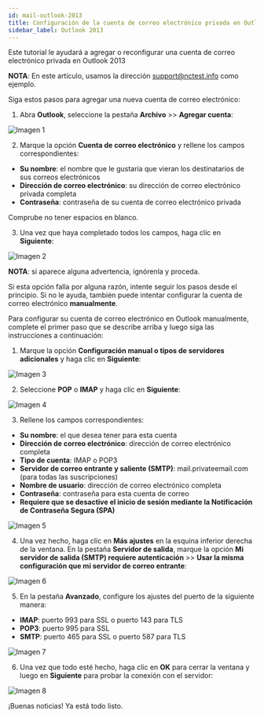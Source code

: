 ```yaml
---
id: mail-outlook-2013
title: Configuración de la cuenta de correo electrónico privada en Outlook 2013
sidebar_label: Outlook 2013
---
```

Este tutorial le ayudará a agregar o reconfigurar una cuenta de correo electrónico privada en Outlook 2013

**NOTA**: En este artículo, usamos la dirección support@nctest.info como ejemplo. 

Siga estos pasos para agregar una nueva cuenta de correo electrónico: 

1. Abra **Outlook**, seleccione la pestaña **Archivo** >> **Agregar cuenta**: 

<div class="w-80">

![Imagen 1](https://namecheap.simplekb.com//SiteContents/2-7C22D5236A4543EB827F3BD8936E153E/media/13outlook1.png)

</div>

2. Marque la opción **Cuenta de correo electrónico** y rellene los campos correspondientes: 

- **Su nombre**: el nombre que le gustaría que vieran los destinatarios de sus correos electrónicos
- **Dirección de correo electrónico**: su dirección de correo electrónico privada completa
- **Contraseña**: contraseña de su cuenta de correo electrónico privada

Comprube no tener espacios en blanco. 


3. Una vez que haya completado todos los campos, haga clic en **Siguiente**:

<div class="w-80">

![Imagen 2](https://namecheap.simplekb.com//SiteContents/2-7C22D5236A4543EB827F3BD8936E153E/media/peoutlook2013auto.png)

</div>

**NOTA**: si aparece alguna advertencia, ignórenla y proceda. 

Si esta opción falla por alguna razón, intente seguir los pasos desde el principio. Si no le ayuda, también puede intentar configurar la cuenta de correo electrónico **manualmente**. 

Para configurar su cuenta de correo electrónico en Outlook manualmente, complete el primer paso que se describe arriba y luego siga las instrucciones a continuación:

1. Marque la opción **Configuración manual o tipos de servidores adicionales** y haga clic en **Siguiente**:

<div class="w-80">

![Imagen 3](https://namecheap.simplekb.com//SiteContents/2-7C22D5236A4543EB827F3BD8936E153E/media/outlook13_new.png)

</div>

2. Seleccione **POP** o **IMAP** y haga clic en **Siguiente**:

<div class="w-80">

![Imagen 4](https://namecheap.simplekb.com//SiteContents/2-7C22D5236A4543EB827F3BD8936E153E/media/outlook13_new1.png)

</div>

3. Rellene los campos correspondientes: 

- **Su nombre**: el que desea tener para esta cuenta
- **Dirección de correo electrónico**: dirección de correo electrónico completa
- **Tipo de cuenta**: IMAP o POP3
- **Servidor de correo entrante y saliente (SMTP)**: mail.privateemail.com (para todas las suscripciones)
- **Nombre de usuario**: dirección de correo electrónico completa
- **Contraseña**: contraseña para esta cuenta de correo
- **Requiere que se desactive el inicio de sesión mediante la Notificación de Contraseña Segura (SPA)**

<div class="w-80">

![Imagen 5](https://namecheap.simplekb.com//SiteContents/2-7C22D5236A4543EB827F3BD8936E153E/media/13outlook44.png)

</div>

4. Una vez hecho, haga clic en **Más ajustes** en la esquina inferior derecha de la ventana. En la pestaña **Servidor de salida**, marque la opción **Mi servidor de salida (SMTP) requiere autenticación** >> **Usar la misma configuración que mi servidor de correo entrante**:

<div class="w-50">

![Imagen 6](https://namecheap.simplekb.com//SiteContents/2-7C22D5236A4543EB827F3BD8936E153E/media/13outlook5.png)

</div>

5. En la pestaña **Avanzado**, configure los ajustes del puerto de la siguiente manera: 
- **IMAP**: puerto 993 para SSL o puerto 143 para TLS
- **POP3**: puerto 995 para SSL
- **SMTP**: puerto 465 para SSL o puerto 587 para TLS

<div class="w-50">

![Imagen 7](https://namecheap.simplekb.com//SiteContents/2-7C22D5236A4543EB827F3BD8936E153E/media/13outlook6.png)

</div>

6. Una vez que todo esté hecho, haga clic en **OK** para cerrar la ventana y luego en **Siguiente** para probar la conexión con el servidor: 

<div class="w-70">

![Imagen 8](https://namecheap.simplekb.com//SiteContents/2-7C22D5236A4543EB827F3BD8936E153E/media/13outlook7.png)

</div>

¡Buenas noticias! Ya está todo listo. 



